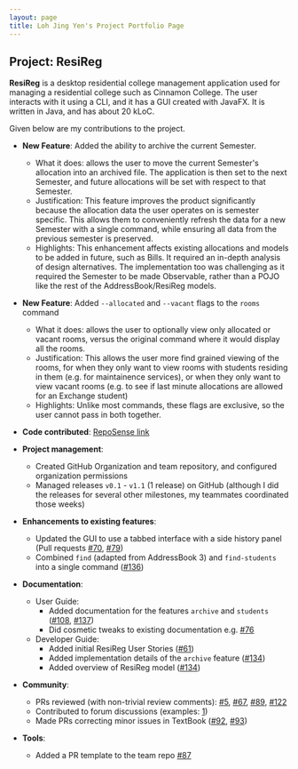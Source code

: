 ```yaml
---
layout: page
title: Loh Jing Yen's Project Portfolio Page
---
```


## Project: ResiReg

**ResiReg** is a desktop residential college management application used for managing a residential college such as Cinnamon College. The user interacts with it using a CLI, and it has a GUI created with JavaFX. It is written in Java, and has about 20 kLoC.

Given below are my contributions to the project.

* **New Feature**: Added the ability to archive the current Semester.
  * What it does: allows the user to move the current Semester's allocation into an archived file. The application is then set to the next Semester, and future allocations will be set with respect to that Semester.
  * Justification: This feature improves the product significantly because the allocation data the user operates on is semester specific. This allows them to conveniently refresh the data for a new Semester with a single command, while ensuring all data from the previous semester is preserved.
  * Highlights: This enhancement affects existing allocations and models to be added in future, such as Bills. It required an in-depth analysis of design alternatives. The implementation too was challenging as it required the Semester to be made Observable, rather than a POJO like the rest of the AddressBook/ResiReg models.

* **New Feature**: Added `--allocated` and `--vacant` flags to the `rooms` command
  * What it does: allows the user to optionally view only allocated or vacant rooms, versus the original command where it would display all the rooms.
  * Justification: This allows the user more find grained viewing of the rooms, for when they only want to view rooms with students residing in them (e.g. for maintainence services), or when they only want to view vacant rooms (e.g. to see if last minute allocations are allowed for an Exchange student)
  * Highlights: Unlike most commands, these flags are exclusive, so the user cannot pass in both together.


* **Code contributed**: [RepoSense link](https://nus-cs2103-ay2021s1.github.io/tp-dashboard/#breakdown=true&search=&sort=groupTitle&sortWithin=title&since=2020-08-14&timeframe=commit&mergegroup=&groupSelect=groupByRepos&checkedFileTypes=docs~functional-code~test-code~other&tabOpen=true&tabType=authorship&tabAuthor=JingYenLoh&tabRepo=AY2021S1-CS2103-T16-3%2Ftp%5Bmaster%5D&authorshipIsMergeGroup=false&authorshipFileTypes=docs~functional-code~test-code~otherhttps://nus-cs2103-ay2021s1.github.io/tp-dashboard/#breakdown=true&search=&sort=groupTitle&sortWithin=title&since=2020-08-14&timeframe=commit&mergegroup=&groupSelect=groupByRepos&checkedFileTypes=docs~functional-code~test-code~other&tabOpen=true&tabType=authorship&tabAuthor=JingYenLoh&tabRepo=AY2021S1-CS2103-T16-3%2Ftp%5Bmaster%5D&authorshipIsMergeGroup=false&authorshipFileTypes=docs~functional-code~test-code~otherhttps://nus-cs2103-ay2021s1.github.io/tp-dashboard/#breakdown=true&search=&sort=groupTitle&sortWithin=title&since=2020-08-14&timeframe=commit&mergegroup=&groupSelect=groupByRepos&checkedFileTypes=docs~functional-code~test-code~other&tabOpen=true&tabType=authorship&tabAuthor=JingYenLoh&tabRepo=AY2021S1-CS2103-T16-3%2Ftp%5Bmaster%5D&authorshipIsMergeGroup=false&authorshipFileTypes=docs~functional-code~test-code~other)

* **Project management**:
  * Created GitHub Organization and team repository, and configured organization permissions
  * Managed releases `v0.1` - `v1.1` (1 release) on GitHub (although I did the releases for several other milestones, my teammates coordinated those weeks)

* **Enhancements to existing features**:
  * Updated the GUI to use a tabbed interface with a side history panel (Pull requests [\#70](https://github.com/AY2021S1-CS2103-T16-3/tp/pull/70), [\#79](https://github.com/AY2021S1-CS2103-T16-3/tp/pull/79))
  * Combined `find` (adapted from AddressBook 3) and `find-students` into a single command ([\#136](https://github.com/AY2021S1-CS2103-T16-3/tp/pull/136))

* **Documentation**:
  * User Guide:
    * Added documentation for the features `archive` and `students` ([\#108](https://github.com/AY2021S1-CS2103-T16-3/tp/pull/108), [\#137](https://github.com/AY2021S1-CS2103-T16-3/tp/pull/137))
    * Did cosmetic tweaks to existing documentation e.g. [\#76](https://github.com/AY2021S1-CS2103-T16-3/tp/pull/76)
  * Developer Guide:
    * Added initial ResiReg User Stories ([\#61](https://github.com/AY2021S1-CS2103-T16-3/tp/pull/61))
    * Added implementation details of the `archive` feature ([\#134](https://github.com/AY2021S1-CS2103-T16-3/tp/pull/134))
    * Added overview of ResiReg model ([\#134](https://github.com/AY2021S1-CS2103-T16-3/tp/pull/134))

* **Community**:
  * PRs reviewed (with non-trivial review comments): [\#5](https://github.com/AY2021S1-CS2103-T16-3/tp/pull/5), [\#67](https://github.com/AY2021S1-CS2103-T16-3/tp/pull/67), [\#89](https://github.com/AY2021S1-CS2103-T16-3/tp/pull/89), [\#122](https://github.com/AY2021S1-CS2103-T16-3/tp/pull/122)
  * Contributed to forum discussions (examples: [1](https://github.com/nus-cs2103-AY2021S1/forum/issues/6#issuecomment-675195748))
  * Made PRs correcting minor issues in TextBook ([\#92](https://github.com/se-edu/se-book/pull/92), [\#93](https://github.com/se-edu/se-book/pull/93))

* **Tools**:
  * Added a PR template to the team repo [\#87](https://github.com/AY2021S1-CS2103-T16-3/tp/pull/87)
